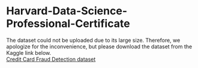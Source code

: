 # Harvard-Data-Science-Professional-Certificate

The dataset could not be uploaded due to its large size. Therefore, we apologize for the inconvenience, but please download the dataset from the Kaggle link below.  
[Credit Card Fraud Detection dataset](https://www.kaggle.com/datasets/mlg-ulb/creditcardfraud?datasetId=310&language=R)
